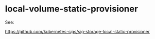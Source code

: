 # local-volume-static-provisioner

See:

https://github.com/kubernetes-sigs/sig-storage-local-static-provisioner
